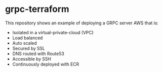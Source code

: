 # grpc-terraform
This repository shows an example of deploying a GRPC server AWS that is:

* Isolated in a virtual-private-cloud (VPC)
* Load balanced
* Auto scaled
* Secured by SSL
* DNS routed with Route53
* Accessible by SSH
* Continuously deployed with ECR
